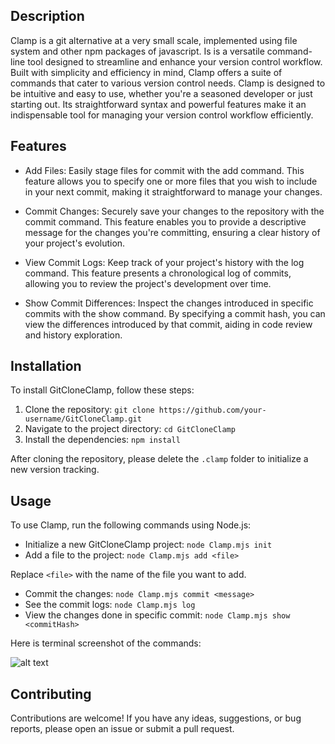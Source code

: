 ## Description

Clamp is a git alternative at a very small scale, implemented using file system and other npm packages of javascript. Is is a versatile command-line tool designed to streamline and enhance your version control workflow. Built with simplicity and efficiency in mind, Clamp offers a suite of commands that cater to various version control needs. Clamp is designed to be intuitive and easy to use, whether you're a seasoned developer or just starting out. Its straightforward syntax and powerful features make it an indispensable tool for managing your version control workflow efficiently.

## Features

- Add Files: Easily stage files for commit with the add command. This feature allows you to specify one or more files that you wish to include in your next commit, making it straightforward to manage your changes.

- Commit Changes: Securely save your changes to the repository with the commit command. This feature enables you to provide a descriptive message for the changes you're committing, ensuring a clear history of your project's evolution.

- View Commit Logs: Keep track of your project's history with the log command. This feature presents a chronological log of commits, allowing you to review the project's development over time.

- Show Commit Differences: Inspect the changes introduced in specific commits with the show command. By specifying a commit hash, you can view the differences introduced by that commit, aiding in code review and history exploration.

## Installation

To install GitCloneClamp, follow these steps:

1. Clone the repository: `git clone https://github.com/your-username/GitCloneClamp.git`
2. Navigate to the project directory: `cd GitCloneClamp`
3. Install the dependencies: `npm install`

After cloning the repository, please delete the `.clamp` folder to initialize a new version tracking.

## Usage

To use Clamp, run the following commands using Node.js:

- Initialize a new GitCloneClamp project: `node Clamp.mjs init`
- Add a file to the project: `node Clamp.mjs add <file>`

Replace `<file>` with the name of the file you want to add.

- Commit the changes: `node Clamp.mjs commit <message>`
- See the commit logs: `node Clamp.mjs log`
- View the changes done in specific commit: `node Clamp.mjs show <commitHash>`

Here is terminal screenshot of the commands:

![alt text](image-1.png)


## Contributing

Contributions are welcome! If you have any ideas, suggestions, or bug reports, please open an issue or submit a pull request.



